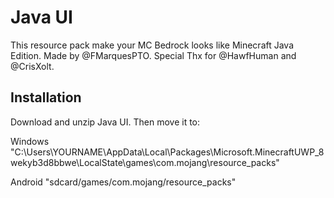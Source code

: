 # Java UI
This resource pack make your MC Bedrock looks like Minecraft Java Edition. Made by @FMarquesPTO. Special Thx for @HawfHuman and @CrisXolt.

## Installation
Download and unzip Java UI. Then move it to:

Windows
  "C:\Users\YOURNAME\AppData\Local\Packages\Microsoft.MinecraftUWP_8wekyb3d8bbwe\LocalState\games\com.mojang\resource_packs"
  
Android
  "sdcard/games/com.mojang/resource_packs"
